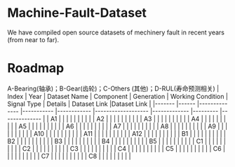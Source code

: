 # Machine-Fault-Dataset

We have compiled open source datasets of mechinery fault in recent years (from near to far).

Roadmap
==

A-Bearing(轴承)；B-Gear(齿轮)；C-Others (其他)；D-RUL(寿命预测相关)
| Index 	| Year 	| Dataset Name 	| Component 	| Generation 	| Working Condition 	| Signal Type 	| Details 	| Dataset Link 	|Dataset Link 	|
|-------	|------	|--------------	|-----------	|------------	|-------------------	|-------------	|---------	|--------------	|
| A1     	|      	|              	|           	|            	|                   	|             	|         	|              	|
| A2     	|      	|              	|           	|            	|                   	|             	|         	|              	|
| A3     	|      	|              	|           	|            	|                   	|             	|         	|              	|
| A4     	|      	|              	|           	|            	|                   	|             	|         	|              	|
| A5     	|      	|              	|           	|            	|                   	|             	|         	|              	|
| A6     	|      	|              	|           	|            	|                   	|             	|         	|              	|
| A7    	|      	|              	|           	|            	|                   	|             	|         	|              	|
| A8    	|      	|              	|           	|            	|                   	|             	|         	|              	|
| A9      	|      	|              	|           	|            	|                   	|             	|         	|              	|
| A10      	|      	|              	|           	|            	|                   	|             	|         	|              	|
| A11     	|      	|              	|           	|            	|                   	|             	|         	|              	|
| A12     	|      	|              	|           	|            	|                   	|             	|         	|              	|
| B1     	|      	|              	|           	|            	|                   	|             	|         	|              	|
| B2     	|      	|              	|           	|            	|                   	|             	|         	|              	|
| B3     	|      	|              	|           	|            	|                   	|             	|         	|              	|
| B4     	|      	|              	|           	|            	|                   	|             	|         	|              	|
| B5     	|      	|              	|           	|            	|                   	|             	|         	|              	|
| C1    	|      	|              	|           	|            	|                   	|             	|         	|              	|
| C2    	|      	|              	|           	|            	|                   	|             	|         	|              	|
| C3   	|      	|              	|           	|            	|                   	|             	|         	|              	|
| C4    	|      	|              	|           	|            	|                   	|             	|         	|              	|
| C5    	|      	|              	|           	|            	|                   	|             	|         	|              	|
| C6    	|      	|              	|           	|            	|                   	|             	|         	|              	|
| C7    	|      	|              	|           	|            	|                   	|             	|         	|              	|
| C8    	|      	|              	|           	|            	|                   	|             	|         	|              	|

